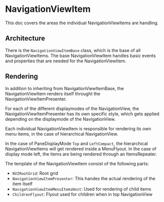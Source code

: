 # NavigationViewItem

This doc covers the areas the individual NavigationViewItems are handling.

## Architecture

There is the `NavigationViewItemBase` class, which is the base of all NavigationViewItems.
The base NavigationViewItem handles basic events and properties that are needed for the NavigationViewItem.

## Rendering
In addition to inheriting from NavigationViewItemBase, the NavigationViewItem renders itself throught the NavigationViewItemPresenter.

For each of the different displaymodes of the NavigationView, the NavigationViewItemPresenter has its own specific style, which gets applied depending on the displaymode of the NavigationView.

Each individual NavigationViewItem is responsible for rendering its own menu items, in the case of hierarchical NavigationView.

In the case of PaneDisplayMode `Top` and `LeftCompact`, the hierarchical NavigationViewItems will get rendered inside a MenuFlyout.
In the case of display mode left, the items are being rendered through an ItemsRepeater.

The template of the NavigationViewItem consist of the following parts:

* `NVIRootGrid`: Root grid
* `NavigationViewItemPresenter`: This handes the actual rendering of the item itself
* `NavigationViewItemMenuItemsHost`: Used for rendering of child items
* `ChildrenFlyout`: Flyout used for children when in top NavigationView
